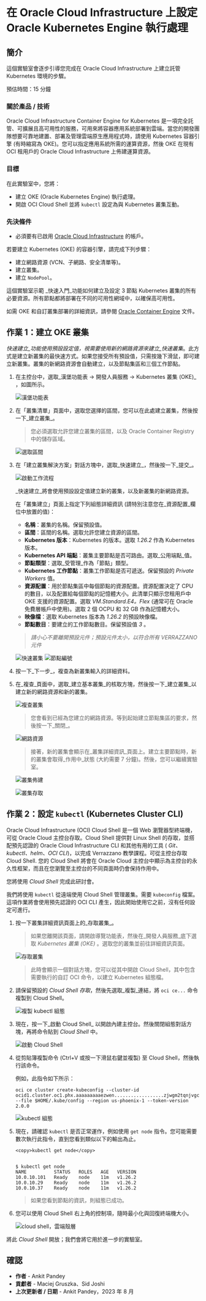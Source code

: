 # 在 Oracle Cloud Infrastructure 上設定 Oracle Kubernetes Engine 執行處理

## 簡介

這個實驗室會逐步引導您完成在 Oracle Cloud Infrastructure 上建立託管 Kubernetes 環境的步驟。

預估時間：15 分鐘

### 關於產品 / 技術

Oracle Cloud Infrastructure Container Engine for Kubernetes 是一項完全託管、可擴展且高可用性的服務，可用來將容器應用系統部署到雲端。當您的開發團隊想要可靠地建置、部署及管理雲端原生應用程式時，請使用 Kubernetes 容器引擎 (有時縮寫為 OKE)。您可以指定應用系統所需的運算資源，然後 OKE 在現有 OCI 租用戶的 Oracle Cloud Infrastructure 上佈建運算資源。

### 目標

在此實驗室中，您將：

*   建立 OKE (Oracle Kubernetes Engine) 執行處理。
*   開啟 OCI Cloud Shell 並將 `kubectl` 設定為與 Kubernetes 叢集互動。

### 先決條件

*   必須要有已啟用 [Oracle Cloud Infrastructure](https://cloud.oracle.com/en_US/cloud-infrastructure) 的帳戶。

若要建立 Kubernetes (OKE) 的容器引擎，請完成下列步驟：

*   建立網路資源 (VCN、子網路、安全清單等)。
*   建立叢集。
*   建立 `NodePool`。

這個實驗室示範 _快速入門_功能如何建立及設定 3 節點 Kubernetes 叢集的所有必要資源。所有節點都將部署在不同的可用性網域中，以確保高可用性。

如需 OKE 和自訂叢集部署的詳細資訊，請參閱 [Oracle Container Engine](https://docs.cloud.oracle.com/iaas/Content/ContEng/Concepts/contengoverview.htm) 文件。

## 作業 1：建立 OKE 叢集

_快速建立_功能使用預設設定值，視需要使用新的網路資源來建立_快速叢集_。此方式是建立新叢集的最快速方式。如果您接受所有預設值，只需按幾下滑鼠，即可建立新叢集。叢集的新網路資源會自動建立，以及節點集區和三個工作節點。

1.  在主控台中，選取_漢堡功能表 -> 開發人員服務 -> Kubernetes 叢集 (OKE)_ ，如圖所示。
    
    ![漢堡功能表](images/hamburger-menu.png " ")
    
2.  在「叢集清單」頁面中，選取您選擇的區間，您可以在此處建立叢集，然後按一下_建立叢集_。
    
    > 您必須選取允許您建立叢集的區間，以及 Oracle Container Registry 中的儲存區域。
    
    ![選取區間](images/select-compartment.png " ")
    
3.  在「建立叢集解決方案」對話方塊中，選取_快速建立_，然後按一下_提交_。
    
    ![啟動工作流程](images/launch-workflow.png " ")
    
    _快速建立_將會使用預設設定值建立新的叢集，以及新叢集的新網路資源。
    
    在「叢集建立」頁面上指定下列組態詳細資訊 (請特別注意您在_資源配置_欄位中放置的值)：
    
    *   **名稱**：叢集的名稱。保留預設值。
    *   **區間**：區間的名稱。選取允許您建立資源的區間。
    *   **Kubernetes 版本**：Kubernetes 的版本。選取 _1.26.2_ 作為 Kubernetes 版本。
    *   **Kubernetes API 端點**：叢集主要節點是否可路由。選取_公用端點_值。
    *   **節點類型**：選取_受管理_作為「節點」類型。
    *   **Kubernetes 工作節點**：叢集工作節點是否可遞送。保留預設的 _Private Workers_ 值。
    *   **資源配置**：用於節點集區中每個節點的資源配置。資源配置決定了 CPU 的數目，以及配置給每個節點的記憶體大小。此清單只顯示您租用戶中 OKE 支援的資源配置。選取 _VM.Standard.E4。Flex_ (通常可在 Oracle 免費層帳戶中使用)。選取 2 個 OCPU 和 32 GB 作為記憶體大小。
    *   **映像檔**：選取 Kubernetes 版本為 _1.26.2_ 的預設映像檔。
    *   **節點數目**：要建立的工作節點數目。保留預設值 _3_ 。
    
    > _請小心不要離開預設元件；預設元件太小，以符合所有 VERRAZZANO 元件_
    
    ![快速叢集](images/quick-cluster.png " ") ![節點編號](images/node-number.png " ")
    
4.  按一下_下一步_，複查為新叢集輸入的詳細資料。
    
5.  在_複查_頁面中，選取_建立基本叢集_的核取方塊，然後按一下_建立叢集_以建立新的網路資源和新的叢集。
    
    ![複查叢集](images/review-cluster.png " ")
    
    > 您會看到已經為您建立的網路資源。等到起始建立節點集區的要求，然後按一下_關閉_。
    
    ![網路資源](images/network-resource.png " ")
    
    > 接著，新的叢集會顯示在_叢集詳細資訊_頁面上。建立主要節點時，新的叢集會取得_作用中_狀態 (大約需要 7 分鐘)。然後，您可以繼續實驗室。
    
    ![叢集佈建](images/cluster-provision.png " ")
    
    ![叢集存取](images/cluster-access.png " ")
    

## 作業 2：設定 `kubectl` (Kubernetes Cluster CLI)

Oracle Cloud Infrastructure (OCI) Cloud Shell 是一個 Web 瀏覽器型終端機，可從 Oracle Cloud 主控台存取。Cloud Shell 提供對 Linux Shell 的存取，並搭配預先認證的 Oracle Cloud Infrastructure CLI 和其他有用的工具 ( _Git、kubectl、helm、OCI CLI_)，以完成 Verrazzano 教學課程。可從主控台存取 Cloud Shell. 您的 Cloud Shell 將會在 Oracle Cloud 主控台中顯示為主控台的永久性框架，而且在您瀏覽至主控台的不同頁面時仍會保持作用中。

您將使用 _Cloud Shell_ 完成此研討會。

我們將使用 `kubectl` 從遠端使用 Cloud Shell 管理叢集。需要 `kubeconfig` 檔案。這項作業將會使用預先認證的 OCI CLI 產生，因此開始使用它之前，沒有任何設定可進行。

1.  按一下叢集詳細資訊頁面上的_存取叢集_。
    
    > 如果您離開該頁面，請開啟導覽功能表，然後在_開發人員服務_底下選取 _Kubernetes 叢集 (OKE)_ 。選取您的叢集並前往詳細資訊頁面。
    
    ![存取叢集](images/access-cluster.png " ")
    
    > 此時會顯示一個對話方塊，您可以從其中開啟 Cloud Shell，其中包含需要執行的自訂 OCI 命令，以建立 Kubernetes 組態檔。
    
2.  請保留預設的 _Cloud Shell 存取_，然後先選取_複製_連結，將 `oci ce...` 命令複製到 Cloud Shell。
    
    ![複製 kubectl 組態](images/copy-config.png " ")
    
3.  現在，按一下_啟動 Cloud Shell_ 以開啟內建主控台。然後關閉組態對話方塊，再將命令貼到 _Cloud Shell_ 中。
    
    ![啟動 Cloud Shell](images/launch-cloudshell.png " ")
    
4.  從剪貼簿複製命令 (Ctrl+V 或按一下滑鼠右鍵並複製) 至 Cloud Shell，然後執行該命令。
    
    例如，此指令如下所示：
    
        oci ce cluster create-kubeconfig --cluster-id ocid1.cluster.oc1.phx.aaaaaaaaaezwen..................zjwgm2tqnjvgc2dey3emnsd --file $HOME/.kube/config --region us-phoenix-1 --token-version 2.0.0
        
    
    ![kubectl 組態](images/kube-config.png " ")
    
5.  現在，請確認 `kubectl` 是否正常運作，例如使用 `get node` 指令。您可能需要數次執行此指令，直到您看到類似以下的輸出為止。
    
        <copy>kubectl get node</copy>
        
    
        $ kubectl get node
        NAME          STATUS   ROLES   AGE   VERSION
        10.0.10.101   Ready    node    11m   v1.26.2
        10.0.10.29    Ready    node    11m   v1.26.2
        10.0.10.37    Ready    node    11m   v1.26.2
        
    
    > 如果您看到節點的資訊，則組態已成功。
    
6.  您可以使用 Cloud Shell 右上角的控制項，隨時最小化與回復終端機大小。
    
    ![cloud shell，雲端殼層](images/cloudshell.png " ")
    

將此 _Cloud Shell_ 開放；我們會將它用於進一步的實驗室。

## 確認

*   **作者** - Ankit Pandey
*   **貢獻者** - Maciej Gruszka、Sid Joshi
*   **上次更新者 / 日期** - Ankit Pandey，2023 年 8 月